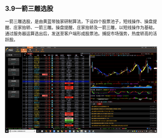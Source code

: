 ## 3.9一箭三雕选股

一箭三雕选股，是由黄蓝带独家研制算法，下设四个股票池子，短线操作、操盘提醒、庄家抬轿、一箭三雕。操盘提醒、庄家抬轿及一箭三雕，以短线操作为基础，通过服务器运算选出后，发送至客户端形成股票池。捕捉市场强势，热度轿高的活跃股。

![](/assets/hld_qijiangsd.png)

